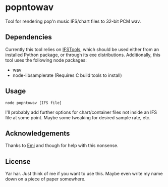 # popntowav
Tool for rendering pop'n music IFS/chart files to 32-bit PCM wav.

## Dependencies

Currently this tool relies on [IFSTools](https://github.com/mon/ifstools), which should be used either from an installed Python package, or through its exe distributions.
Additionally, this tool uses the following node packages:
  - wav
  - node-libsamplerate (Requires C build tools to install)

## Usage
```node popntowav [IFS file]```

I'll probably add further options for chart/container files not inside an IFS file at some point. Maybe some tweaking for desired sample rate, etc.

## Acknowledgements

Thanks to [Emi](https://github.com/EmiMidnight) and though for help with this nonsense.

## License

Yar har. Just think of me if you want to use this. Maybe even write my name down on a piece of paper somewhere.
